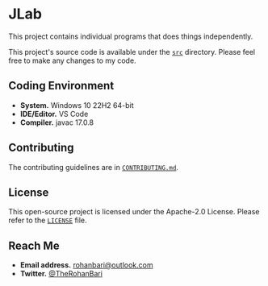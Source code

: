 # JLab

This project contains individual programs that does things independently.

This project's source code is available under the [`src`](./src) directory.
Please feel free to make any changes to my code.

## Coding Environment

- **System.** Windows 10 22H2 64-bit
- **IDE/Editor.** VS Code
- **Compiler.** javac 17.0.8

## Contributing

The contributing guidelines are
in [`CONTRIBUTING.md`](./CONTRIBUTING.md).

## License

This open-source project is licensed under the Apache-2.0 License.
Please refer to the [`LICENSE`](./LICENSE) file.

## Reach Me

- **Email address.** rohanbari@outlook.com
- **Twitter.** [@TheRohanBari](https://twitter.com/TheRohanBari)
